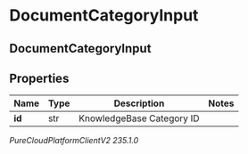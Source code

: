 # DocumentCategoryInput

## DocumentCategoryInput

## Properties

|Name | Type | Description | Notes|
|------------ | ------------- | ------------- | -------------|
| **id** | str | KnowledgeBase Category ID | |



_PureCloudPlatformClientV2 235.1.0_
